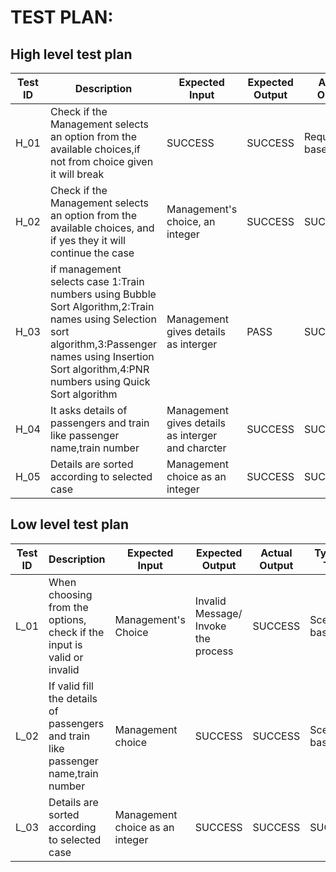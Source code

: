# TEST PLAN:

##  High level test plan

| **Test ID** | **Description**                                              | **Expected Input** | **Expected Output** | **Actual Output** |**Type Of Test**  |    
|-------------|--------------------------------------------------------------|------------|-------------|----------------|------------------|
|  H_01       |Check if the Management selects an option from the available choices,if not from choice given it will break | SUCCESS| SUCCESS|Requirement based |
|  H_02       |Check if the Management selects an option from the available choices, and if yes they it will continue the case|Management's choice, an integer  |  SUCCESS|SUCCESS|Requirement based |
|  H_03       | if management selects case 1:Train numbers using Bubble Sort Algorithm,2:Train names using Selection sort algorithm,3:Passenger names using Insertion Sort algorithm,4:PNR numbers using Quick Sort algorithm|Management gives details as interger| PASS | SUCCESS|Technical
|  H_04       |It asks details of passengers and train like passenger name,train number|Management gives details as interger and charcter|SUCCESS|SUCCESS|Required based |
|  H_05       |Details are sorted according to selected case|Management choice as an integer|SUCCESS|SUCCESS|Required based  |

## Low level test plan

| **Test ID** | **Description**                                              | **Expected Input** | **Expected Output** | **Actual Output** |**Type Of Test**  |    
|-------------|--------------------------------------------------------------|------------|-------------|----------------|------------------|
|  L_01       |When choosing from the options, check if the input is valid or invalid|  Management's Choice|Invalid Message/ Invoke the process|SUCCESS|Scenario based |
|  L_02       |If valid fill the details of passengers and train like passenger name,train number |Management choice| SUCCESS|SUCCESS|Scenario based    |
|  L_03       |Details are sorted according to selected case|Management choice as an integer| SUCCESS|SUCCESS|SUCCESS|Scenario based    |
